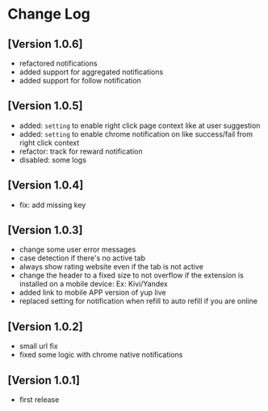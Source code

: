 # Change Log

## [Version 1.0.6]

- refactored notifications 
- added support for aggregated notifications
- added support for follow notification

## [Version 1.0.5]

- added: `setting` to enable right click page context like at user suggestion
- added: `setting` to enable chrome notification on like success/fail from right click context
- refactor: track for reward notification
- disabled: some logs

## [Version 1.0.4]

- fix: add missing key
  
## [Version 1.0.3]

- change some user error messages
- case detection if there's no active tab
- always show rating website even if the tab is not active
- change the header to a fixed size to not overflow if the extension is installed on a mobile device: Ex: Kivi/Yandex
- added link to mobile APP version of yup live
- replaced setting for notification when refill to auto refill if you are online

## [Version 1.0.2]

- small url fix
- fixed some logic with chrome native notifications

## [Version 1.0.1]

- first release
  